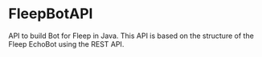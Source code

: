 # FleepBotAPI
API to build Bot for Fleep in Java.
This API is based on the structure of the Fleep EchoBot using the REST API.
